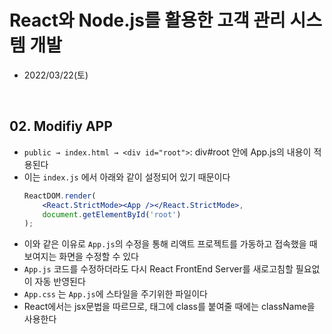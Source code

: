# React와 Node.js를 활용한 고객 관리 시스템 개발
- 2022/03/22(토)

<br>


## 02. Modifiy APP
- `public → index.html → <div id="root">`: div#root 안에 App.js의 내용이 적용된다 
- 이는 `index.js` 에서 아래와 같이 설정되어 있기 때문이다
    ```jsx
    ReactDOM.render( 
        <React.StrictMode><App /></React.StrictMode>,
        document.getElementById('root')
    );
    ```
- 이와 같은 이유로 `App.js`의 수정을 통해 리액트 프로젝트를 가동하고 접속했을 때 보여지는 화면을 수정할 수 있다
- `App.js` 코드를 수정하더라도 다시 React FrontEnd Server를 새로고침할 필요없이 자동 반영된다 
- `App.css` 는 `App.js`에 스타일을 주기위한 파일이다
- React에서는 jsx문법을 따르므로, 태그에 class를 붙여줄 때에는 className을 사용한다

 
<br>